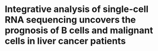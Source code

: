 # Integrative analysis of single-cell RNA sequencing uncovers the prognosis of B cells and malignant cells in liver cancer patients
